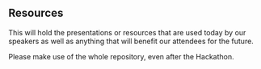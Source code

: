 ## Resources

This will hold the presentations or resources that are used today by our speakers as well as anything that will benefit
our attendees for the future.

Please make use of the whole repository, even after the Hackathon.
